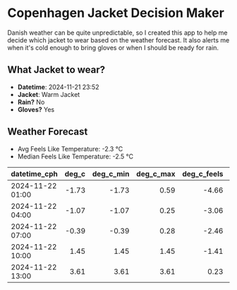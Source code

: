 
# Copenhagen Jacket Decision Maker

Danish weather can be quite unpredictable, so I created this app to help me decide which jacket to wear based on the weather forecast. 
It also alerts me when it's cold enough to bring gloves or when I should be ready for rain.

## What Jacket to wear?

- **Datetime**: 2024-11-21 23:52
- **Jacket**: Warm Jacket
- **Rain?** No
- **Gloves?** Yes

## Weather Forecast
- Avg Feels Like Temperature: -2.3 °C
- Median Feels Like Temperature: -2.5 °C

| datetime_cph     |   deg_c |   deg_c_min |   deg_c_max |   deg_c_feels | weather   | wind   | rain   |
|:-----------------|--------:|------------:|------------:|--------------:|:----------|:-------|:-------|
| 2024-11-22 01:00 |   -1.73 |       -1.73 |        0.59 |         -4.66 | Clouds    | Low    | None   |
| 2024-11-22 04:00 |   -1.07 |       -1.07 |        0.25 |         -3.06 | Clouds    | Low    | None   |
| 2024-11-22 07:00 |   -0.39 |       -0.39 |        0.28 |         -2.46 | Clouds    | Low    | None   |
| 2024-11-22 10:00 |    1.45 |        1.45 |        1.45 |         -1.41 | Clouds    | Low    | None   |
| 2024-11-22 13:00 |    3.61 |        3.61 |        3.61 |          0.23 | Clouds    | Low    | None   |
        